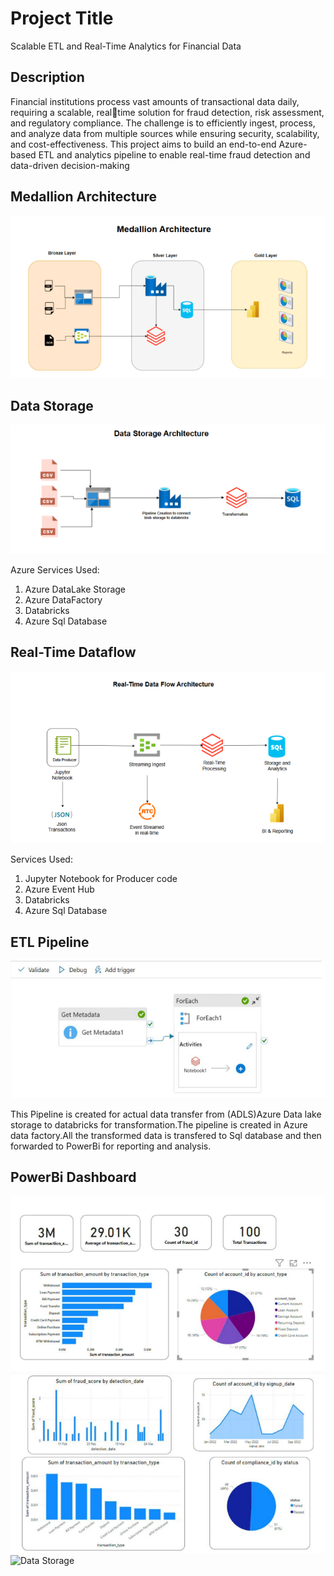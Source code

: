 # Project Title
Scalable ETL and Real-Time Analytics for Financial Data
## Description
Financial institutions process vast amounts of transactional data daily, requiring a scalable, realtime solution for fraud detection, risk assessment, and regulatory compliance. The challenge is to 
efficiently ingest, process, and analyze data from multiple sources while ensuring security, 
scalability, and cost-effectiveness. This project aims to build an end-to-end Azure-based ETL and 
analytics pipeline to enable real-time fraud detection and data-driven decision-making
## Medallion Architecture
![Medallion Architecture](Architecture.png)

## Data Storage
![Data Storage](DataStorage.png)

Azure Services Used:
1. Azure DataLake Storage
2. Azure DataFactory
3. Databricks
4. Azure Sql Database

## Real-Time Dataflow
![Data Storage](Real-timeDataFlow.png)

Services Used:
1. Jupyter Notebook for Producer code
2. Azure Event Hub
3. Databricks
4. Azure Sql Database

## ETL Pipeline
![Data Storage](ELT_pipeline.png)

This Pipeline is created for actual data transfer from (ADLS)Azure Data lake storage to databricks for transformation.The pipeline is created in Azure data factory.All the transformed data is transfered to Sql database and then forwarded to PowerBi for reporting and analysis.

## PowerBi Dashboard
![Data Storage](BatchDashboard1.png)
![Data Storage](BatchDashboard2.png)
![Data Storage](RealtimeDashboard.png)



